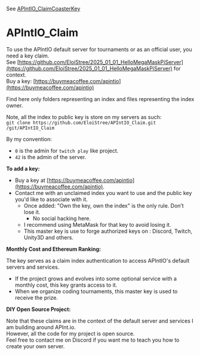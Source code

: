 See [APIntIO_ClaimCoasterKey](https://github.com/EloiStree/APIntIO_ClaimCoasterKey.git)

# APIntIO_Claim

To use the APIntIO default server for tournaments or as an official user, you need a key claim.  
See [https://github.com/EloiStree/2025_01_01_HelloMegaMaskPiServer](https://github.com/EloiStree/2025_01_01_HelloMegaMaskPiServer) for context.  
Buy a key: [https://buymeacoffee.com/apintio](https://buymeacoffee.com/apintio)

Find here only folders representing an index and files representing the index owner.

Note, all the index to public key is store on my servers as such:     
`git clone https://github.com/EloiStree/APIntIO_Claim.git /git/APIntIO_Claim`  

By my convention: 
- `0` is the admin for `twitch play` like project.  
- `42` is the admin of the server.  


**To add a key:**

- Buy a key at [https://buymeacoffee.com/apintio](https://buymeacoffee.com/apintio).
- Contact me with an unclaimed index you want to use and the public key you'd like to associate with it.
  - Once added: "Own the key, own the index" is the only rule. Don’t lose it.
    - No social hacking here. 
  - I recommend using MetaMask for that key to avoid losing it.
  - This master key is use to forge authorized keys on : Discord, Twitch, Unity3D and others. 

**Monthly Cost and Ethereum Ranking:**

The key serves as a claim index authentication to access APIntIO's default servers and services.
- If the project grows and evolves into some optional service with a monthly cost, this key grants access to it.
- When we organize coding tournaments, this master key is used to receive the prize.


**DIY Open Source Project:**

Note that these claims are in the context of the default server and services I am building around APInt.io.  
However, all the code for my project is open source.  
Feel free to contact me on Discord if you want me to teach you how to create your own server.



